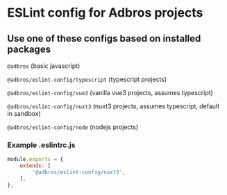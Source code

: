 # ESLint config for Adbros projects

## Use one of these configs based on installed packages

`@adbros` (basic javascript)

`@adbros/eslint-config/typescript` (typescript projects)

`@adbros/eslint-config/vue3` (vanilla vue3 projects, assumes typescript)

`@adbros/eslint-config/nuxt3` (nuxt3 projects, assumes typescript, default in sandbox)

`@adbros/eslint-config/node` (nodejs projects)

### Example .eslintrc.js

```js
module.exports = {
	extends: [
		'@adbros/eslint-config/nuxt3',
	],
};
```